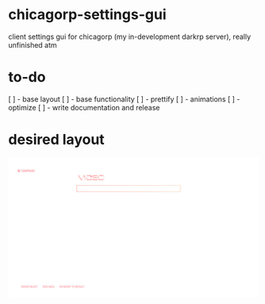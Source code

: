 # chicagorp-settings-gui
client settings gui for chicagorp (my in-development darkrp server), really unfinished atm

# to-do
[ ] - base layout
[ ] - base functionality
[ ] - prettify
[ ] - animations
[ ] - optimize
[ ] - write documentation and release

# desired layout
![alt text](https://github.com/SpiffyJUNIOR/chicagorp-settings-gui/blob/main/settingscreen.png?raw=true)
